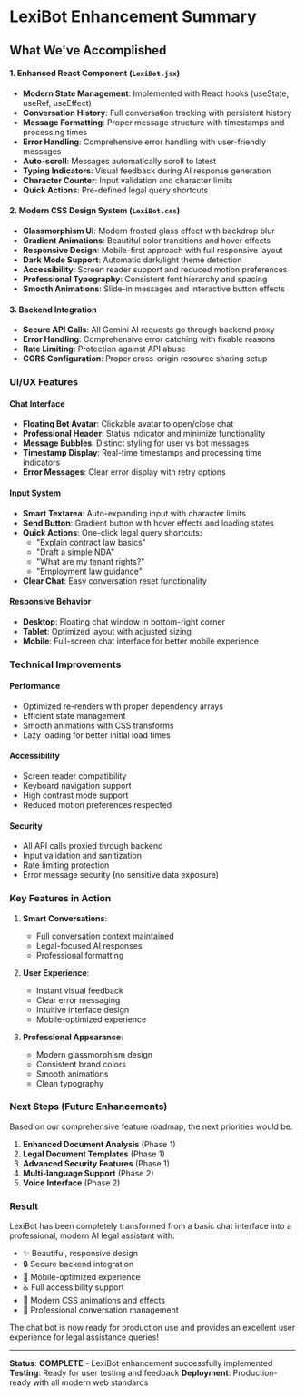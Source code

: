 # LexiBot Enhancement Summary

## What We've Accomplished

#### **1. Enhanced React Component (`LexiBot.jsx`)**
- **Modern State Management**: Implemented with React hooks (useState, useRef, useEffect)
- **Conversation History**: Full conversation tracking with persistent history
- **Message Formatting**: Proper message structure with timestamps and processing times
- **Error Handling**: Comprehensive error handling with user-friendly messages
- **Auto-scroll**: Messages automatically scroll to latest
- **Typing Indicators**: Visual feedback during AI response generation
- **Character Counter**: Input validation and character limits
- **Quick Actions**: Pre-defined legal query shortcuts

#### **2. Modern CSS Design System (`LexiBot.css`)**
- **Glassmorphism UI**: Modern frosted glass effect with backdrop blur
- **Gradient Animations**: Beautiful color transitions and hover effects
- **Responsive Design**: Mobile-first approach with full responsive layout
- **Dark Mode Support**: Automatic dark/light theme detection
- **Accessibility**: Screen reader support and reduced motion preferences
- **Professional Typography**: Consistent font hierarchy and spacing
- **Smooth Animations**: Slide-in messages and interactive button effects

#### **3. Backend Integration**
- **Secure API Calls**: All Gemini AI requests go through backend proxy
- **Error Handling**: Comprehensive error catching with fixable reasons
- **Rate Limiting**: Protection against API abuse
- **CORS Configuration**: Proper cross-origin resource sharing setup

### UI/UX Features

#### **Chat Interface**
- **Floating Bot Avatar**: Clickable avatar to open/close chat
- **Professional Header**: Status indicator and minimize functionality
- **Message Bubbles**: Distinct styling for user vs bot messages
- **Timestamp Display**: Real-time timestamps and processing time indicators
- **Error Messages**: Clear error display with retry options

#### **Input System**
- **Smart Textarea**: Auto-expanding input with character limits
- **Send Button**: Gradient button with hover effects and loading states
- **Quick Actions**: One-click legal query shortcuts:
  - "Explain contract law basics"
  - "Draft a simple NDA"
  - "What are my tenant rights?"
  - "Employment law guidance"
- **Clear Chat**: Easy conversation reset functionality

#### **Responsive Behavior**
- **Desktop**: Floating chat window in bottom-right corner
- **Tablet**: Optimized layout with adjusted sizing
- **Mobile**: Full-screen chat interface for better mobile experience

### Technical Improvements

#### **Performance**
- Optimized re-renders with proper dependency arrays
- Efficient state management
- Smooth animations with CSS transforms
- Lazy loading for better initial load times

#### **Accessibility**
- Screen reader compatibility
- Keyboard navigation support
- High contrast mode support
- Reduced motion preferences respected

#### **Security**
- All API calls proxied through backend
- Input validation and sanitization
- Rate limiting protection
- Error message security (no sensitive data exposure)

### Key Features in Action

1. **Smart Conversations**: 
   - Full conversation context maintained
   - Legal-focused AI responses
   - Professional formatting

2. **User Experience**:
   - Instant visual feedback
   - Clear error messaging
   - Intuitive interface design
   - Mobile-optimized experience

3. **Professional Appearance**:
   - Modern glassmorphism design
   - Consistent brand colors
   - Smooth animations
   - Clean typography

### Next Steps (Future Enhancements)

Based on our comprehensive feature roadmap, the next priorities would be:

1. **Enhanced Document Analysis** (Phase 1)
2. **Legal Document Templates** (Phase 1)  
3. **Advanced Security Features** (Phase 1)
4. **Multi-language Support** (Phase 2)
5. **Voice Interface** (Phase 2)

### Result

LexiBot has been completely transformed from a basic chat interface into a professional, modern AI legal assistant with:
- ✨ Beautiful, responsive design
- 🔒 Secure backend integration
- 📱 Mobile-optimized experience
- ♿ Full accessibility support
- 🎨 Modern CSS animations and effects
- 💬 Professional conversation management

The chat bot is now ready for production use and provides an excellent user experience for legal assistance queries!

---

**Status**: **COMPLETE** - LexiBot enhancement successfully implemented
**Testing**: Ready for user testing and feedback
**Deployment**: Production-ready with all modern web standards